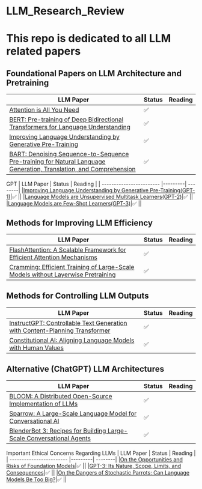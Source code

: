 # LLM_Research_Review
# This repo is dedicated to all LLM related papers


## Foundational Papers on LLM Architecture and Pretraining

| LLM Paper                 | Status  | Reading | 
| ------------------------  |---------| --------| 
|[Attention is All You Need](https://arxiv.org/abs/1706.03762)|:white_check_mark: ||
|[BERT: Pre-training of Deep Bidirectional Transformers for Language Understanding](https://arxiv.org/abs/1810.04805)| :white_check_mark: ||
|[Improving Language Understanding by Generative Pre-Training](https://s3-us-west-2.amazonaws.com/openai-assets/research-covers/language-unsupervised/language_understanding_paper.pdf)|:white_check_mark: ||
|[BART: Denoising Sequence-to-Sequence Pre-training for Natural Language Generation, Translation, and Comprehension](https://arxiv.org/abs/1910.13461)|:white_check_mark: ||


GPT
| LLM Paper                 | Status  | Reading | 
| ------------------------  |---------| --------| 
|[Improving Language Understanding by Generative Pre-Training(GPT-1)](https://arxiv.org/abs/2108.07258)|:white_check_mark: ||
|[Language Models are Unsupervised Multitask Learners(GPT-2)](https://d4mucfpksywv.cloudfront.net/better-language-models/language_models_are_unsupervised_multitask_learners.pdf)|:white_check_mark: ||
|[Language Models are Few-Shot Learners(GPT-3)](https://arxiv.org/abs/2005.14165)|:white_check_mark: ||


## Methods for Improving LLM Efficiency
| LLM Paper                 | Status  | Reading | 
| ------------------------  |---------| --------| 
|[FlashAttention: A Scalable Framework for Efficient Attention Mechanisms](https://arxiv.org/abs/2205.14135)|:white_check_mark: ||
|[Cramming: Efficient Training of Large-Scale Models without Layerwise Pretraining](https://arxiv.org/abs/2212.14034)|:white_check_mark: ||


## Methods for Controlling LLM Outputs
| LLM Paper                 | Status  | Reading | 
| ------------------------  |---------| --------| 
|[InstructGPT: Controllable Text Generation with Content-Planning Transformer](https://arxiv.org/abs/2203.02155)|:white_check_mark: ||
|[Constitutional AI: Aligning Language Models with Human Values](https://arxiv.org/abs/2212.08073)|:white_check_mark: ||


## Alternative (ChatGPT) LLM Architectures
| LLM Paper                 | Status  | Reading | 
| ------------------------  |---------| --------| 
|[BLOOM: A Distributed Open-Source Implementation of LLMs](https://arxiv.org/abs/2211.05100)|:white_check_mark: ||
|[Sparrow: A Large-Scale Language Model for Conversational AI](https://arxiv.org/abs/2209.14375)|:white_check_mark: ||
|[BlenderBot 3: Recipes for Building Large-Scale Conversational Agents](https://arxiv.org/abs/2208.03188)|:white_check_mark: ||



Important Ethical Concerns Regarding LLMs
| LLM Paper                 | Status  | Reading | 
| ------------------------  |---------| --------| 
|[On the Opportunities and Risks of Foundation Models](https://arxiv.org/abs/2108.07258)|:white_check_mark: ||
|[GPT-3: Its Nature, Scope, Limits, and Consequences](https://link.springer.com/article/10.1007/s11023-020-09548-1)|:white_check_mark: ||
|[On the Dangers of Stochastic Parrots: Can Language Models Be Too Big?](https://dl.acm.org/doi/abs/10.1145/3442188.3445922)|:white_check_mark: ||


